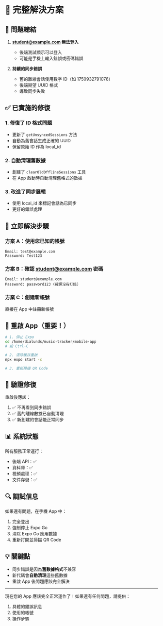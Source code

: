 # 🚀 完整解決方案

## 📝 問題總結

1. **student@example.com 無法登入**
   - 後端測試顯示可以登入
   - 可能是手機上輸入錯誤或密碼錯誤

2. **持續的同步錯誤**
   - 舊的離線會話使用數字 ID（如 1750932791076）
   - 後端期望 UUID 格式
   - 導致同步失敗

## ✅ 已實施的修復

### 1. 修復了 ID 格式問題
- 更新了 `getUnsyncedSessions` 方法
- 自動為舊會話生成正確的 UUID
- 保留原始 ID 作為 local_id

### 2. 自動清理舊數據
- 創建了 `clearOldOfflineSessions` 工具
- 在 App 啟動時自動清理舊格式的數據

### 3. 改進了同步邏輯
- 使用 local_id 來標記會話為已同步
- 更好的錯誤處理

## 📱 立即解決步驟

### 方案 A：使用您已知的帳號
```
Email: test@example.com
Password: Test123
```

### 方案 B：確認 student@example.com 密碼
```
Email: student@example.com  
Password: password123 (確保沒有打錯)
```

### 方案 C：創建新帳號
直接在 App 中註冊新帳號

## 🔧 重啟 App（重要！）

```bash
# 1. 停止 Expo
cd /home/dialunds/music-tracker/mobile-app
# 按 Ctrl+C

# 2. 清除緩存重啟
npx expo start -c

# 3. 重新掃描 QR Code
```

## 🎯 驗證修復

重啟後應該：
1. ✅ 不再看到同步錯誤
2. ✅ 舊的離線數據已自動清理
3. ✅ 新創建的會話能正常同步

## 📊 系統狀態

所有服務正常運行：
- 後端 API：✅
- 資料庫：✅  
- 視頻處理：✅
- 文件存儲：✅

## 🔍 調試信息

如果還有問題，在手機 App 中：
1. 完全登出
2. 強制停止 Expo Go
3. 清除 Expo Go 應用數據
4. 重新打開並掃描 QR Code

## 💡 關鍵點

- 同步錯誤是因為**舊數據格式**不兼容
- 新代碼會**自動清理**這些舊數據
- 重啟 App 後問題應該完全解決

---

現在您的 App 應該完全正常運作了！如果還有任何問題，請提供：
1. 具體的錯誤訊息
2. 使用的帳號
3. 操作步驟